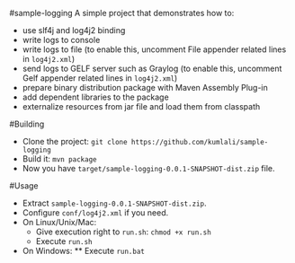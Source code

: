 #sample-logging
A simple project that demonstrates how to:
* use slf4j and log4j2 binding
* write logs to console 
* write logs to file (to enable this, uncomment File appender related lines in `log4j2.xml`)
* send logs to GELF server such as Graylog (to enable this, uncomment Gelf appender related lines in `log4j2.xml`)
* prepare binary distribution package with Maven Assembly Plug-in
* add dependent libraries to the package
* externalize resources from jar file and load them from classpath

#Building
* Clone the project: `git clone https://github.com/kumlali/sample-logging`
* Build it: `mvn package`
* Now you have `target/sample-logging-0.0.1-SNAPSHOT-dist.zip` file.

#Usage
* Extract `sample-logging-0.0.1-SNAPSHOT-dist.zip`.
* Configure `conf/log4j2.xml` if you need.
* On Linux/Unix/Mac:
    * Give execution right to `run.sh`: `chmod +x run.sh`
    * Execute `run.sh`
* On Windows:
** Execute `run.bat`
